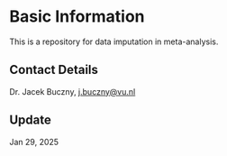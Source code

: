 # Basic Information

This is a repository for data imputation in meta-analysis.

## Contact Details
Dr. Jacek Buczny, j.buczny@vu.nl

## Update
Jan 29, 2025
